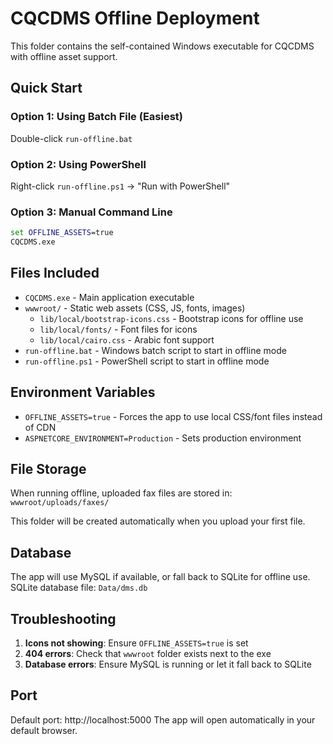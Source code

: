 # CQCDMS Offline Deployment

This folder contains the self-contained Windows executable for CQCDMS with offline asset support.

## Quick Start

### Option 1: Using Batch File (Easiest)
Double-click `run-offline.bat`

### Option 2: Using PowerShell
Right-click `run-offline.ps1` → "Run with PowerShell"

### Option 3: Manual Command Line
```cmd
set OFFLINE_ASSETS=true
CQCDMS.exe
```

## Files Included

- `CQCDMS.exe` - Main application executable
- `wwwroot/` - Static web assets (CSS, JS, fonts, images)
  - `lib/local/bootstrap-icons.css` - Bootstrap icons for offline use
  - `lib/local/fonts/` - Font files for icons
  - `lib/local/cairo.css` - Arabic font support
- `run-offline.bat` - Windows batch script to start in offline mode
- `run-offline.ps1` - PowerShell script to start in offline mode

## Environment Variables

- `OFFLINE_ASSETS=true` - Forces the app to use local CSS/font files instead of CDN
- `ASPNETCORE_ENVIRONMENT=Production` - Sets production environment

## File Storage

When running offline, uploaded fax files are stored in:
`wwwroot/uploads/faxes/`

This folder will be created automatically when you upload your first file.

## Database

The app will use MySQL if available, or fall back to SQLite for offline use.
SQLite database file: `Data/dms.db`

## Troubleshooting

1. **Icons not showing**: Ensure `OFFLINE_ASSETS=true` is set
2. **404 errors**: Check that `wwwroot` folder exists next to the exe
3. **Database errors**: Ensure MySQL is running or let it fall back to SQLite

## Port

Default port: http://localhost:5000
The app will open automatically in your default browser.